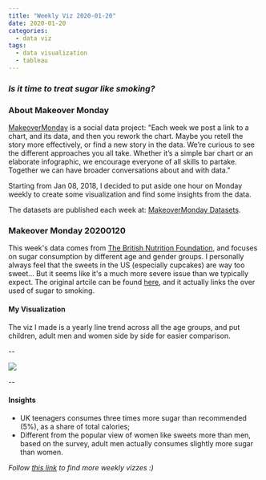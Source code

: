 ```yaml
---
title: "Weekly Viz 2020-01-20"
date: 2020-01-20
categories:
  - data viz
tags:
  - data visualization
  - tableau
---
```


### *Is it time to treat sugar like smoking?*


### About Makeover Monday

[MakeoverMonday](http://www.makeovermonday.co.uk/) is a social data project:
"Each week we post a link to a chart, and its data, and then you rework the chart.
Maybe you retell the story more effectively, or find a new story in the data.
We’re curious to see the different approaches you all take. Whether it’s a simple bar chart or an elaborate infographic, we encourage everyone of all skills to partake.
Together we can have broader conversations about and with data."

Starting from Jan 08, 2018, I decided to put aside one hour on Monday weekly to create some visualization and find some insights from the data.

The datasets are published each week at: [MakeoverMonday Datasets](http://www.makeovermonday.co.uk/data/).

### Makeover Monday 20200120

This week's data comes from [The British Nutrition Foundation](https://www.nutrition.org.uk/nutritioninthenews/new-reports/ndnsyears7and8.html), and focuses on sugar consumption by different age and gender groups. I personally always feel that the sweets in the US (especially cupcakes) are way too sweet... But it seems like it's a much more severe issue than we typically expect. The original artcile can be found [here](https://www.bbc.com/news/health-48499195), and it actually links the over used of sugar to smoking.  

#### My Visualization

The viz I made is a yearly line trend across all the age groups, and put children, adult men and women side by side for easier comparison.  

--  
<div class='tableauPlaceholder' id='viz1579590752811' style='position: relative'>
<noscript><a href='#'>
  <img alt=' ' src='https:&#47;&#47;public.tableau.com&#47;static&#47;images&#47;Ma&#47;MakeOverMonday20200120IsItTimetoTreatSugarLikeSmoking&#47;UKSugarConsumption&#47;1_rss.png' style='border: none' />
</a></noscript>
<object class='tableauViz'  style='display:none;'>
  <param name='host_url' value='https%3A%2F%2Fpublic.tableau.com%2F' />
  <param name='embed_code_version' value='3' />
  <param name='site_root' value='' />
  <param name='name' value='MakeOverMonday20200120IsItTimetoTreatSugarLikeSmoking&#47;UKSugarConsumption' />
  <param name='tabs' value='no' />
  <param name='toolbar' value='yes' />
  <param name='static_image' value='https:&#47;&#47;public.tableau.com&#47;static&#47;images&#47;Ma&#47;MakeOverMonday20200120IsItTimetoTreatSugarLikeSmoking&#47;UKSugarConsumption&#47;1.png' />
  <param name='animate_transition' value='yes' />
  <param name='display_static_image' value='yes' />
  <param name='display_spinner' value='yes' />
  <param name='display_overlay' value='yes' />
  <param name='display_count' value='yes' />
</object></div>              
<script type='text/javascript'>        
  var divElement = document.getElementById('viz1579590752811');     
  var vizElement = divElement.getElementsByTagName('object')[0];     
  if ( divElement.offsetWidth > 800 ) { vizElement.style.width='1000px';vizElement.style.height='627px';} else if ( divElement.offsetWidth > 500 ) { vizElement.style.width='1000px';vizElement.style.height='627px';} else { vizElement.style.width='100%';vizElement.style.height='727px';}    
  var scriptElement = document.createElement('script');           
  scriptElement.src = 'https://public.tableau.com/javascripts/api/viz_v1.js';     
  vizElement.parentNode.insertBefore(scriptElement, vizElement);              
</script>
  
  
--  

#### Insights
* UK teenagers consumes three times more sugar than recommended (5%), as a share of total calories;  
* Different from the popular view of women like sweets more than men, based on the survey, adult men actually consumes slightly more sugar than women.  


*Follow [this link](https://yudong-94.github.io/personal-website/project/MakeOverMonday2020/) to find more weekly vizzes :)*